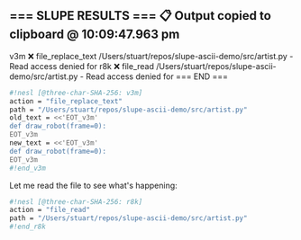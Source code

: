=== SLUPE RESULTS ===
📋 Output copied to clipboard @ 10:09:47.963 pm
---------------------
v3m ❌ file_replace_text /Users/stuart/repos/slupe-ascii-demo/src/artist.py - Read access denied for
r8k ❌ file_read /Users/stuart/repos/slupe-ascii-demo/src/artist.py - Read access denied for
=== END ===
```sh nesl
#!nesl [@three-char-SHA-256: v3m]
action = "file_replace_text"
path = "/Users/stuart/repos/slupe-ascii-demo/src/artist.py"
old_text = <<'EOT_v3m'
def draw_robot(frame=0):
EOT_v3m
new_text = <<'EOT_v3m'
def draw_robot(frame=0):
EOT_v3m
#!end_v3m
```

Let me read the file to see what's happening:

```sh nesl
#!nesl [@three-char-SHA-256: r8k]
action = "file_read"
path = "/Users/stuart/repos/slupe-ascii-demo/src/artist.py"
#!end_r8k
```